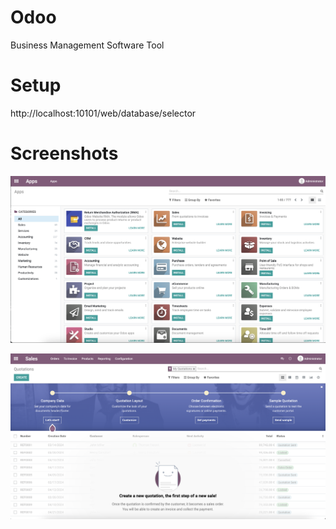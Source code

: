 # Odoo

Business Management Software Tool

# Setup

http://localhost:10101/web/database/selector

# Screenshots

![web](/images/d1.png)

![web](/images/d2.png)

